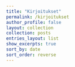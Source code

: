 ```yaml
---
title: "Kirjoitukset"
permalink: /kirjoitukset
author_profile: false
layout: collection
collection: posts
entries_layout: list
show_excerpts: true
sort_by: date
sort_order: reverse
---
```

